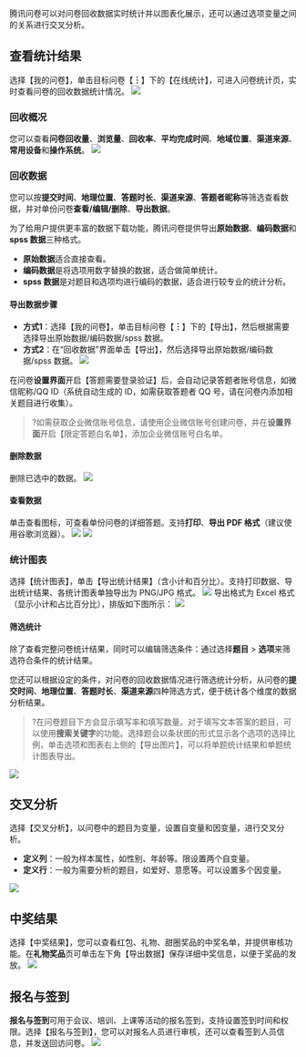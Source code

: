 腾讯问卷可以对问卷回收数据实时统计并以图表化展示，还可以通过选项变量之间的关系进行交叉分析。

## 查看统计结果

选择【我的问卷】，单击目标问卷【**︙**】下的【在线统计】，可进入问卷统计页，实时查看问卷的回收数据统计情况。
![](https://main.qcloudimg.com/raw/1df12af2ea6ac044fa4710cceeb29ea7.png)


### 回收概况

您可以查看**问卷回收量**、**浏览量**、**回收率**、**平均完成时间**、**地域位置**、**渠道来源**、**常用设备**和**操作系统**。
 ![](https://main.qcloudimg.com/raw/e288ce767c417a662e560a68dd207382.png)

###  回收数据

您可以按**提交时间**、**地理位置**、**答题时长**、**渠道来源**、**答题者昵称**等筛选查看数据，并对单份问卷**查看/编辑/删除**、**导出数据**。

为了给用户提供更丰富的数据下载功能，腾讯问卷提供导出**原始数据**、**编码数据**和 **spss 数据**三种格式。
- **原始数据**适合直接查看。
- **编码数据**是将选项用数字替换的数据，适合做简单统计。
- **spss 数据**是对题目和选项均进行编码的数据，适合进行较专业的统计分析。

#### 导出数据步骤

- **方式1**：选择【我的问卷】，单击目标问卷【**︙**】下的【导出】，然后根据需要选择导出原始数据/编码数据/spss 数据。
- **方式2**：在“回收数据”界面单击【导出】，然后选择导出原始数据/编码数据/spss 数据。
![](https://main.qcloudimg.com/raw/1107409f79b283f7e902e2c097566885.png)
 
在问卷**设置界面**开启【答题需要登录验证】后，会自动记录答题者账号信息，如微信昵称/QQ ID（系统自动生成的 ID，如需获取答题者 QQ 号，请在问卷内添加相关题目进行收集）。
>?如需获取企业微信账号信息，请使用企业微信账号创建问卷，并在**设置界面**开启【限定答题白名单】，添加企业微信账号白名单。

#### 删除数据
删除已选中的数据。
![](https://main.qcloudimg.com/raw/caf040a793d2d24a2c04b8a57b964745.png)
 
#### 查看数据
单击查看图标，可查看单份问卷的详细答题。支持**打印**、**导出 PDF 格式**（建议使用谷歌浏览器）。
![](https://main.qcloudimg.com/raw/acb89107693409005f57f0ea8735e95f.png)
![](https://main.qcloudimg.com/raw/6ada0061fd5bbe1470cc551d1b62c008.png)

###  统计图表

选择【统计图表】，单击【导出统计结果】（含小计和百分比）。支持打印数据、导出统计结果、各统计图表单独导出为 PNG/JPG 格式。
![](https://main.qcloudimg.com/raw/f5918cd5706823c78e55bf7e30d3fa29.png)
导出格式为 Excel 格式（显示小计和占比百分比），排版如下图所示：
![](https://main.qcloudimg.com/raw/44646a85b82c46aa21872ab093ff106a.png)

#### 筛选统计

除了查看完整问卷统计结果，同时可以编辑筛选条件：通过选择**题目** > **选项**来筛选符合条件的统计结果。

您还可以根据设定的条件，对问卷的回收数据情况进行筛选统计分析，从问卷的**提交时间**、**地理位置**、**答题时长**、**渠道来源**四种筛选方式，便于统计各个维度的数据分析结果。
>?在问卷题目下方会显示填写率和填写数量。对于填写文本答案的题目，可以使用**搜索关键字**的功能。选择题会以条状图的形式显示各个选项的选择比例，单击选项和图表右上侧的【导出图片】，可以将单题统计结果和单题统计图表导出。

![](https://main.qcloudimg.com/raw/61cec7e3c23010b7e04d6b02db407fa7.png)

##  交叉分析

选择【交叉分析】，以问卷中的题目为变量，设置自变量和因变量，进行交叉分析。

- **定义列**：一般为样本属性，如性别、年龄等。限设置两个自变量。
- **定义行**：一般为需要分析的题目，如爱好、意愿等。可以设置多个因变量。

![](https://main.qcloudimg.com/raw/e94576b0534fb5863f7b5e7112852bb7.png)




## 中奖结果
选择【中奖结果】，您可以查看红包、礼物、甜圈奖品的中奖名单，并提供审核功能。在**礼物奖品**页可单击左下角【导出数据】保存详细中奖信息，以便于奖品的发放。
![](https://main.qcloudimg.com/raw/1ba7aa1e08fb1b548d9d037c79f7a66c.png)

## 报名与签到
**报名与签到**可用于会议、培训、上课等活动的报名签到，支持设置签到时间和权限。选择【报名与签到】，您可以对报名人员进行审核，还可以查看签到人员信息，并发送回访问卷。
![](https://main.qcloudimg.com/raw/275ca470be0875ffb2a08396b5375040.png)
